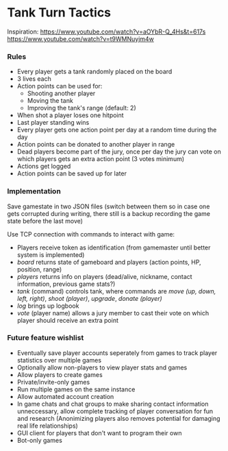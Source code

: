 # Tank Turn Tactics

Inspiration:
https://www.youtube.com/watch?v=aOYbR-Q_4Hs&t=617s
https://www.youtube.com/watch?v=t9WMNuyjm4w

### Rules

- Every player gets a tank randomly placed on the board
- 3 lives each
- Action points can be used for:
  - Shooting another player
  - Moving the tank
  - Improving the tank's range (default: 2)
- When shot a player loses one hitpoint
- Last player standing wins
- Every player gets one action point per day at a random time during the day
- Action points can be donated to another player in range
- Dead players become part of the jury, once per day the jury can vote on which players gets an extra action point (3 votes minimum)
- Actions get logged
- Action points can be saved up for later

### Implementation

Save gamestate in two JSON files (switch between them so in case one gets corrupted during writing, there still is a backup recording the game state before the last move)

Use TCP connection with commands to interact with game:

- Players receive token as identification (from gamemaster until better system is implemented)
- _board_ returns state of gameboard and players (action points, HP, position, range)
- _players_ returns info on players (dead/alive, nickname, contact information, previous game stats?)
- _tank_ (command) controls tank, where commands are _move (up, down, left, right)_, _shoot (player)_, _upgrade_, _donate (player)_
- _log_ brings up logbook
- _vote_ (player name) allows a jury member to cast their vote on which player should receive an extra point

### Future feature wishlist

- Eventually save player accounts seperately from games to track player statistics over multiple games
- Optionally allow non-players to view player stats and games
- Allow players to create games
- Private/invite-only games
- Run multiple games on the same instance
- Allow automated account creation
- In game chats and chat groups to make sharing contact information unneccessary, allow complete tracking of player conversation for fun and research (Anonimizing players also removes potential for damaging real life relationships)
- GUI client for players that don't want to program their own
- Bot-only games
